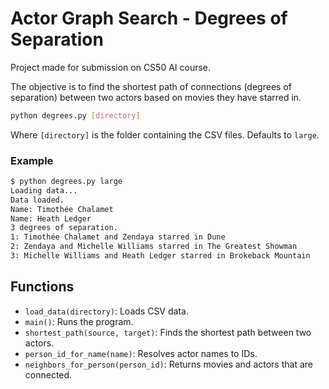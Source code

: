 # Actor Graph Search - Degrees of Separation

Project made for submission on CS50 AI course. 

The objective is to find the shortest path of connections (degrees of separation) between two actors based on movies they have starred in.

```bash
python degrees.py [directory]
```

Where `[directory]` is the folder containing the CSV files. Defaults to `large`.

### Example

```bash
$ python degrees.py large               
Loading data...
Data loaded.
Name: Timothée Chalamet
Name: Heath Ledger
3 degrees of separation.
1: Timothée Chalamet and Zendaya starred in Dune
2: Zendaya and Michelle Williams starred in The Greatest Showman
3: Michelle Williams and Heath Ledger starred in Brokeback Mountain
```

## Functions

- `load_data(directory)`: Loads CSV data.
- `main()`: Runs the program.
- `shortest_path(source, target)`: Finds the shortest path between two actors.
- `person_id_for_name(name)`: Resolves actor names to IDs.
- `neighbors_for_person(person_id)`: Returns movies and actors that are connected.
